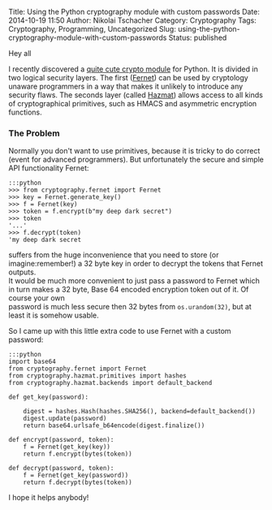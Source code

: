 Title: Using the Python cryptography module with custom passwords
Date: 2014-10-19 11:50
Author: Nikolai Tschacher
Category: Cryptography
Tags: Cryptography, Programming, Uncategorized
Slug: using-the-python-cryptography-module-with-custom-passwords
Status: published

Hey all

I recently discovered a [quite cute crypto
module](https://cryptography.io/en/latest/ "cryptography") for Python.
It is divided in two logical security layers. The first
([Fernet](https://cryptography.io/en/latest/fernet/ "Fernet")) can be
used by cryptology unaware programmers in a way that makes it unlikely
to introduce any security flaws. The seconds layer (called
[Hazmat](https://cryptography.io/en/latest/hazmat/primitives/ "hazmat"))
allows access to all kinds of cryptographical primitives, such as HMACS
and asymmetric encryption functions.

### The Problem

Normally you don't want to use primitives, because it is tricky to do
correct (event for advanced programmers). But unfortunately the secure
and simple API functionality Fernet:

    :::python
    >>> from cryptography.fernet import Fernet
    >>> key = Fernet.generate_key()
    >>> f = Fernet(key)
    >>> token = f.encrypt(b"my deep dark secret")
    >>> token
    '...'
    >>> f.decrypt(token)
    'my deep dark secret

suffers from the huge inconvenience that you need to store (or
imagine:remember!) a 32 byte key in order to decrypt the tokens that
Fernet outputs.  
It would be much more convenient to just pass a password to Fernet
which in turn makes a 32 byte, Base 64 encoded encryption token out of
it. Of course your own  
password is much less secure then 32 bytes from `os.urandom(32)`, but
at least it is somehow usable.

So I came up with this little extra code to use Fernet with a custom
password:

    :::python
    import base64
    from cryptography.fernet import Fernet
    from cryptography.hazmat.primitives import hashes
    from cryptography.hazmat.backends import default_backend

    def get_key(password):

        digest = hashes.Hash(hashes.SHA256(), backend=default_backend())
        digest.update(password)
        return base64.urlsafe_b64encode(digest.finalize())

    def encrypt(password, token):
        f = Fernet(get_key(key))
        return f.encrypt(bytes(token))

    def decrypt(password, token):
        f = Fernet(get_key(password))
        return f.decrypt(bytes(token))

I hope it helps anybody!
